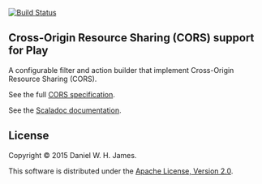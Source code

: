 [![Build Status](https://travis-ci.org/dwhjames/play-cors.svg?branch=master)](https://travis-ci.org/dwhjames/play-cors)

## Cross-Origin Resource Sharing (CORS) support for Play

A configurable filter and action builder that implement Cross-Origin Resource Sharing (CORS).

See the full [CORS specification](http://www.w3.org/TR/cors/).

See the [Scaladoc documentation](https://dwhjames.github.io/play-cors/index.html).

## License

Copyright © 2015 Daniel W. H. James.

This software is distributed under the [Apache License, Version 2.0](LICENSE).
